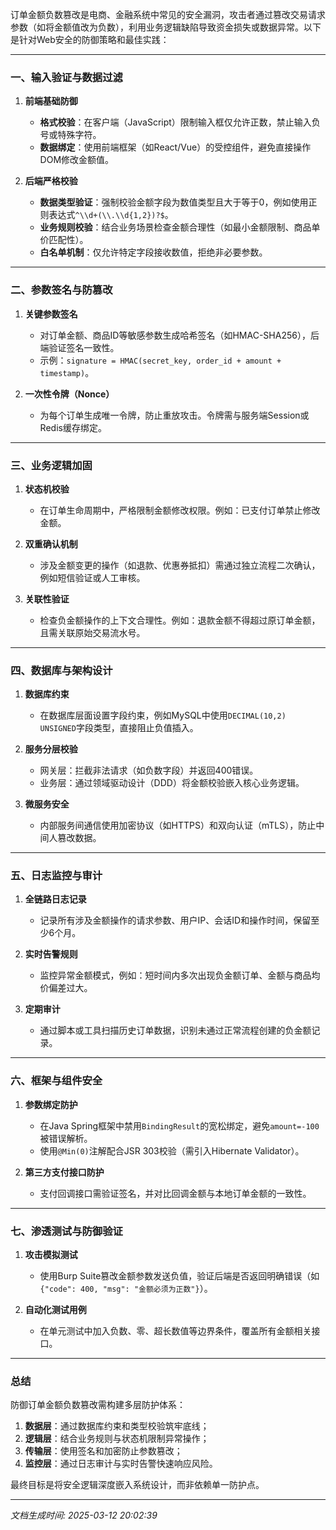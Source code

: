 

订单金额负数篡改是电商、金融系统中常见的安全漏洞，攻击者通过篡改交易请求参数（如将金额值改为负数），利用业务逻辑缺陷导致资金损失或数据异常。以下是针对Web安全的防御策略和最佳实践：

---

### 一、输入验证与数据过滤
1. **前端基础防御**  
   - **格式校验**：在客户端（JavaScript）限制输入框仅允许正数，禁止输入负号或特殊字符。
   - **数据绑定**：使用前端框架（如React/Vue）的受控组件，避免直接操作DOM修改金额值。

2. **后端严格校验**  
   - **数据类型验证**：强制校验金额字段为数值类型且大于等于0，例如使用正则表达式`^\\d+(\\.\\d{1,2})?$`。
   - **业务规则校验**：结合业务场景检查金额合理性（如最小金额限制、商品单价匹配性）。
   - **白名单机制**：仅允许特定字段接收数值，拒绝非必要参数。

---

### 二、参数签名与防篡改
1. **关键参数签名**  
   - 对订单金额、商品ID等敏感参数生成哈希签名（如HMAC-SHA256），后端验证签名一致性。
   - 示例：`signature = HMAC(secret_key, order_id + amount + timestamp)`。

2. **一次性令牌（Nonce）**  
   - 为每个订单生成唯一令牌，防止重放攻击。令牌需与服务端Session或Redis缓存绑定。

---

### 三、业务逻辑加固
1. **状态机校验**  
   - 在订单生命周期中，严格限制金额修改权限。例如：已支付订单禁止修改金额。

2. **双重确认机制**  
   - 涉及金额变更的操作（如退款、优惠券抵扣）需通过独立流程二次确认，例如短信验证或人工审核。

3. **关联性验证**  
   - 检查负金额操作的上下文合理性。例如：退款金额不得超过原订单金额，且需关联原始交易流水号。

---

### 四、数据库与架构设计
1. **数据库约束**  
   - 在数据库层面设置字段约束，例如MySQL中使用`DECIMAL(10,2) UNSIGNED`字段类型，直接阻止负值插入。

2. **服务分层校验**  
   - 网关层：拦截非法请求（如负数字段）并返回400错误。
   - 业务层：通过领域驱动设计（DDD）将金额校验嵌入核心业务逻辑。

3. **微服务安全**  
   - 内部服务间通信使用加密协议（如HTTPS）和双向认证（mTLS），防止中间人篡改数据。

---

### 五、日志监控与审计
1. **全链路日志记录**  
   - 记录所有涉及金额操作的请求参数、用户IP、会话ID和操作时间，保留至少6个月。

2. **实时告警规则**  
   - 监控异常金额模式，例如：短时间内多次出现负金额订单、金额与商品均价偏差过大。

3. **定期审计**  
   - 通过脚本或工具扫描历史订单数据，识别未通过正常流程创建的负金额记录。

---

### 六、框架与组件安全
1. **参数绑定防护**  
   - 在Java Spring框架中禁用`BindingResult`的宽松绑定，避免`amount=-100`被错误解析。
   - 使用`@Min(0)`注解配合JSR 303校验（需引入Hibernate Validator）。

2. **第三方支付接口防护**  
   - 支付回调接口需验证签名，并对比回调金额与本地订单金额的一致性。

---

### 七、渗透测试与防御验证
1. **攻击模拟测试**  
   - 使用Burp Suite篡改金额参数发送负值，验证后端是否返回明确错误（如`{"code": 400, "msg": "金额必须为正数"}`）。

2. **自动化测试用例**  
   - 在单元测试中加入负数、零、超长数值等边界条件，覆盖所有金额相关接口。

---

### 总结
防御订单金额负数篡改需构建多层防护体系：  
1. **数据层**：通过数据库约束和类型校验筑牢底线；  
2. **逻辑层**：结合业务规则与状态机限制异常操作；  
3. **传输层**：使用签名和加密防止参数篡改；  
4. **监控层**：通过日志审计与实时告警快速响应风险。  

最终目标是将安全逻辑深度嵌入系统设计，而非依赖单一防护点。

---

*文档生成时间: 2025-03-12 20:02:39*














